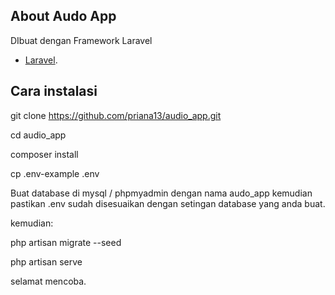 
## About Audo App

DIbuat dengan Framework Laravel

- [Laravel](https://laravel.com/docs/routing).

## Cara instalasi

git clone https://github.com/priana13/audio_app.git

cd audio_app

composer install

cp .env-example .env

Buat database di mysql / phpmyadmin dengan nama audo_app kemudian pastikan .env sudah disesuaikan dengan setingan database yang anda buat.

kemudian: 

php artisan migrate --seed

php artisan serve

selamat mencoba. 

